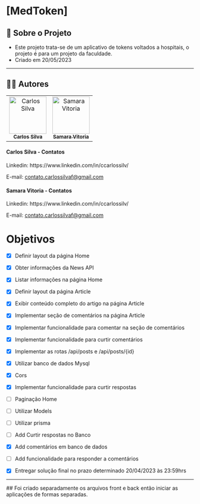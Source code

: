 # [MedToken]

## :page_facing_up: Sobre o Projeto
 - Este projeto trata-se de um aplicativo de tokens voltados a hospitais, o projeto é para um projeto da faculdade.
 - Criado em 20/05/2023
---

## :man_technologist:  Autores

<table class="author">
  <tr>
    <td align="center">
      <a href="https://www.linkedin.com/in/ccarlossilv/">
       <img src="https://avatars.githubusercontent.com/carloosf" 
        width="100px;" alt="Carlos Silva"/>
        <br/>
        <sub>
          <b>Carlos Silva</b>
        </sub>
      </a>
    </td>
    <td align="center">
      <a href="https://www.linkedin.com/in/iamsamarav/">
       <img src="https://avatars.githubusercontent.com/iamsamarav" 
        width="100px;" alt="Samara Vitoria"/>
        <br/>
        <sub>
          <b>Samara Vitoria</b>
        </sub>
      </a>
    </td>
  </tr>
</table>   
<h4>Carlos Silva - Contatos</h4>
   Linkedin:
   https://www.linkedin.com/in/ccarlossilv/
   
   E-mail: contato.carlossilvaf@gmail.com
   
   <h4>Samara Vitoria - Contatos</h4>
   Linkedin:
   https://www.linkedin.com/in/ccarlossilv/
   
   E-mail: contato.carlossilvaf@gmail.com

# Objetivos

- [x]  Definir layout da página Home
- [x]  Obter informações da News API
- [x]  Listar informações na página Home
- [x]  Definir layout da página Article
- [x]  Exibir conteúdo completo do artigo na página Article
- [x]  Implementar seção de comentários na página Article
- [x]  Implementar funcionalidade para comentar na seção de comentários
- [x]  Implementar funcionalidade para curtir comentários
- [x]  Implementar as rotas /api/posts e /api/posts/{id}
- [x]  Utilizar banco de dados Mysql
- [x]  Cors
- [x]  Implementar funcionalidade para curtir respostas
- [ ]  Paginação Home
- [ ]  Utilizar Models
- [ ]  Utilizar prisma
- [ ]  Add Curtir respostas no Banco
- [x]  Add comentários em banco de dados
- [ ]  Add funcionalidade para responder a comentários
- [x]  Entregar solução final no prazo determinado 20/04/2023 às 23:59hrs


<hr />
## Foi criado separadamente os arquivos front e back então iniciar as aplicações de formas separadas.
